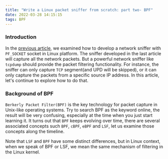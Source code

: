 ```yaml
---
title: "Write a Linux packet sniffer from scratch: part two- BPF"
date: 2022-03-28 14:15:15
tags: BPF
---
```


### Introduction

In the [previous article](https://organicprogrammer.com/2022/02/22/how-to-implement-libpcap-on-linux-with-raw-socket-part1/), we examined how to develop a network sniffer with `PF_SOCKET` socket in Linux platform. The sniffer developed in the last article will capture all the network packets. But a powerful network sniffer like `tcpdump` should provide the packet filtering functionality. For instance, the sniffer can only capture `TCP` segment(and UPD will be skipped), or it can only capture the packets from a specific source IP address. In this article, let's continue to explore how to do that. 

### Background of BPF

`Berkerly Packet Filter(BPF)` is the key technology for packet capture in Unix-like operating systems. Try to search BPF as the keyword online, the result will be very confusing, especially at the time when you just start learning it. It turns out that `BPF` keeps evolving over time, there are several associated concepts such `BPF`, `cBPF`, `eBPF` and `LSF`, let us examine those concepts along the timeline. 

Note that `LSF` and `BPF` have some distinct differences, but in Linux context, when we speak of BPF or LSF, we mean the same mechanism of filtering in the Linux kernel.

